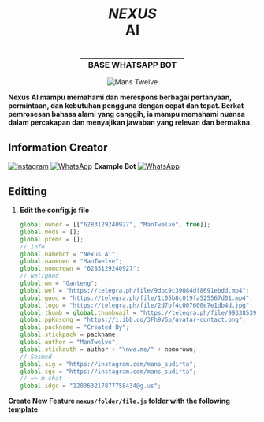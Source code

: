 <div align="center">
    <h1>
	    <i>NEXUS</i> </br> AI
    </h1>
    <h3>
        ___________________________</br>
        BASE WHATSAPP BOT
    </h3>
    <img src="https://telegra.ph/file/6400eac37bbd824d1682a.jpg" alt="Mans Twelve"/>
</div>

**Nexus AI mampu memahami dan merespons berbagai pertanyaan, permintaan, dan kebutuhan pengguna dengan cepat dan tepat. Berkat pemrosesan bahasa alami yang canggih, ia mampu memahami nuansa dalam percakapan dan menyajikan jawaban yang relevan dan bermakna.**

## Information Creator
[![Instagram](https://img.shields.io/badge/Instagram-fe4164?style=for-the-badge&logo=instagram&logoColor=white)](https://instagram.com/mans_sudirta)
[![WhatsApp](https://img.shields.io/badge/Facebook-20BEFF?style=for-the-badge&logo=WhatsApp&logoColor=white)](https://wa.me/6283129240927)
**Example Bot**
[![WhatsApp](https://img.shields.io/badge/Facebook-20BEFF?style=for-the-badge&logo=WhatsApp&logoColor=white)](https://wa.me/6285704926708)
## Editting

1. **Edit the config.js file**

   ```javascript
   global.owner = [["6283129240927", "ManTwelve", true]];
   global.mods = [];
   global.prems = [];
   // Info
   global.namebot = "Nexus Ai";
   global.nameown = "ManTwelve";
   global.nomorown = "6283129240927";
   // wel/good
   global.wm = "Ganteng";
   global.wel = "https://telegra.ph/file/9dbc9c39084df8691ebdd.mp4";
   global.good = "https://telegra.ph/file/1c05b8c019fa525567d01.mp4";
   global.logo = "https://telegra.ph/file/2d7bf4c007600e7e1db4d.jpg";
   global.thumb = global.thumbnail = "https://telegra.ph/file/99338539431b7fb74e7f9.jpg";
   global.ppKosong = "https://i.ibb.co/3Fh9V6p/avatar-contact.png";
   global.packname = "Created By";
   global.stickpack = packname;
   global.author = "ManTwelve";
   global.stickauth = author + "\nwa.me/" + nomorown;
   // Sosmed
   global.sig = "https://instagram.com/mans_sudirta";
   global.sgc = "https://instagram.com/mans_sudirta";
   // => m.chat
   global.idgc = "120363217877758434@g.us";
   ```

**Create New Feature `nexus/folder/file.js` folder with the following template**
